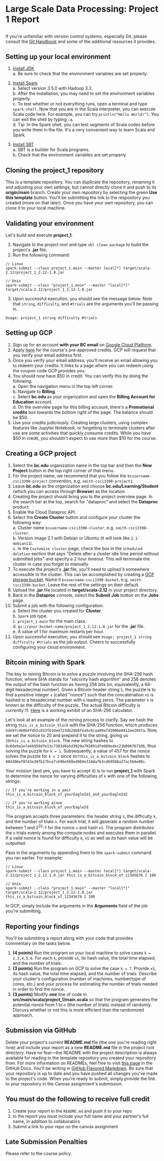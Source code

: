 # Large Scale Data Processing: Project 1 Report
## 
If you're unfamiliar with version control systems, especially Git, please consult the [Git Handbook](https://guides.github.com/introduction/git-handbook/) and some of the additional resources it provides.

## Setting up your local environment
1.	[Install JDK](https://www.oracle.com/java/technologies/javase-jdk15-downloads.html)  
  a.	Be sure to check that the environment variables are set properly.

2.	[Install Spark](https://spark.apache.org/downloads.html)  
  a.	Select version 3.5.0 with Hadoop 3.3.  
  b.	After the installation, you may need to set the environment variables properly.  
  c.	To test whether or not everything runs, open a terminal and type `spark-shell`. Now that you are in the Scala interpreter, you can execute Scala code here. For example, you can try `println(“Hello World!”)`. You can exit the shell by typing `:q`.  
  d.	Tip: In the Spark shell, you can test segments of Scala codes before you write them in the file. It's a very convenient way to learn Scala and Spark.   
  
3.	[Install SBT](https://www.scala-sbt.org/download.html)  
  a.	SBT is a builder for Scala programs.  
  b.	Check that the environment variables are set properly.  
  
## Cloning the project_1 repository
This is a template repository. You can duplicate the repository, renaming it and adjusting your own settings, but cannot directly clone it and push to its **origin/main** branch. Create your own repository by selecting the green **Use this template** button. You'll be submitting the link to the respository you created (more on that later). Once you have your own repository, you can clone it to your local machine.

## Validating your environment
Let's build and execute **project_1**.  
1. Navigate to the project root and type `sbt clean package` to build the project's **.jar** file.  
2. Run the following command:
```
// Linux
spark-submit --class project_1.main --master local[*] target/scala-2.12/project_1_2.12-1.0.jar

// Unix
spark-submit --class "project_1.main" --master "local[*]" target/scala-2.12/project_1_2.12-1.0.jar
```
3. Upon successful execution, you should see the message below. Note that `string`, `difficulty`, and `#trials` are the arguments you'll be passing in.
```
Usage: project_1 string difficulty #trials
```

## Setting up GCP
1. Sign up for an account **with your BC email** on [Google Cloud Platform](https://cloud.google.com).  
2. Apply [here](https://gcp.secure.force.com/GCPEDU?cid=BN4kmrA%2FvixPNwziAGxU23iJIZJ0dM%2FvIVZMase2sZUHDPnhHpzcLp4%2B7lBIGH9G/) for the course's pre-approved credits. GCP will request that you verify your email address first.  
3. Once you verify your email address, you'll receive an email allowing you to redeem your credits. It links to a page where you can redeem using the coupon code GCP provides you.  
4. You should now have $50 in credit. You can verify this by doing the following:  
  a. Open the navigation menu in the top left corner.  
  b. Navigate to **Billing**.  
  c. Select **bc.edu** as your organization and open the **Billing Account for Education** account.  
  d. On the overview page for this billing account, there's a **Promotional credits** box towards the bottom right of the page. The balance should be $50.  
5. Use your credits judiciously. Creating large clusters, using complex features like Jupyter Notebook, or forgetting to terminate clusters after use are some activities that quickly consume credits. While you have $50 in credit, you shouldn't expect to use more than $10 for the course.  

## Creating a GCP project
1. Select the **bc.edu** organization name in the top bar and then the **New Project** button in the top right corner of that menu.  
2. For the project name, we recommend that you follow the `bcusername-csci3390-project` convention, e.g. `smith-csci3390-project1`.  
3. Leave **bc.edu** as the organization and choose **bc.edu/Learning/Student** (which you can access through **Browse**) as the location.  
4. Creating the project should bring you to the project overview page. In the search bar at the top, search for "dataproc" and select the **Dataproc** product.  
5. Enable the Cloud Dataproc API.  
6. Select the **Create Cluster** button and configure your cluster the following way:  
  a. Cluster name `bcusername-csci3390-cluster`, e.g. `smith-csci3390-cluster`.  
  b. Version image 2.1 with Debian or Ubuntu (it will look like `2.1-debian11`).  
  c. In the `Customize cluster` page, check the box in the `Scheduled deletion` section that says "Delete after a cluster idle time period without submitted jobs" and specify a 2 hour timeout. This will terminate the cluster in case you forget to manually.  
7. To execute the project's **.jar** file, you'll need to upload it somewhere accessible to the cluster. This can be accomplished by creating a [GCP storage bucket](https://console.cloud.google.com/storage). Name it `bcusername-csci3390-bucket`, e.g. `smith-csci3390-bucket`. Leave the rest of the settings on their default.  
8. Upload the **.jar** file located in **target/scala-2.12** in your project directory.  
9. Back in the **Dataproc** console, select the **Submit Job** button on the **Jobs** page.  
10. Submit a job with the following configuration:  
  a. Select the cluster you created for **Cluster**.  
  b. `Spark` job type.  
  c. `project_1.main` for the main class.  
  d. `gs://your-bucket-name/project_1_2.12-1.0.jar` for the **.jar** file.  
  e. A value of 1 for maximum restarts per hour.  
11. Upon successful execution, you should see `Usage: project_1 string difficulty #trials` as the job output. Cheers to successfully configuring your cloud environment.

## Bitcoin mining with Spark
The key to mining Bitcoin is to solve a puzzle involving the SHA-256 hash function, where SHA stands for "security hash algorithm" and 256 denotes the output of the hash function as having 256 bits (or, equivalently, a 64-digit hexadecimal number). Given a Bitcoin header string `S`, the puzzle is to find a positive integer `x` (called "nonce") such that the concatenation `xS` is hashed to a hexadecimal number with `k` leading zeros. The parameter `k` is known as the difficulty of the puzzle. The actual Bitcoin difficulty is currently 11. [Here](https://emn178.github.io/online-tools/sha256.html) is a working exhibit of an SHA-256 calculator.  

Let's look at an example of the mining process to clarify. Say we hash the string `this_is_a_bitcoin_block` with the SHA-256 function, which produces `5de97c4b0b4fd55c033fb1de4723de24b8fea9c6caa09af43008e0412ee2847a`. Now, we set the nonce to 20 and prepend it to the string, giving us `20this_is_a_bitcoin_block`. The new string hashes to `0c6de9a1e7a6b958dfe13c7383d9a5d3029a702691dfe689adec21b06676710b`, thus solving the puzzle for `k = 1`. Subsequently, a value of 457 for the nonce solves the puzzle for `k = 2` since `457this_is_a_bitcoin_block` hashes to `004306ef8f43e38fb17bce7cb96e568ed904e334dafb3cd69568a27ac564e08c`.  

Your mission (and yes, you have to accept it) is to run **project_1** with Spark to determine the nonce for varying difficulties of `k` with one of the following strings:
```
// If you're working in a pair
this_is_a_bitcoin_block_of_yourEagleId1_and_yourEagleId2

// If you're working alone
this_is_a_bitcoin_block_of_yourEagleId
```

The program accepts three parameters: the header string `S`, the difficulty `k`, and the number of trials `n`. For each trial, it will generate a random number between 1 and 2<sup>32</sup>-1 for the nonce `x` and hash `xS`. The program distributes the `n` trials evenly among the compute nodes and executes them in parallel. If a valid nonce is found for difficulty `k`, `xS` as well as its hash value will be outputted.  

Pass in the arguments by appending them to the `spark-submit` command you ran earlier. For example:
```
// Linux
spark-submit --class project_1.main --master local[*] target/scala-2.12/project_1_2.12-1.0.jar this_is_a_bitcoin_block_of_12345678 2 100

// Unix
spark-submit --class "project_1.main" --master "local[*]" target/scala-2.12/project_1_2.12-1.0.jar this_is_a_bitcoin_block_of_12345678 2 100
```
In GCP, simply include the arguments in the **Arguments** field of the job you're submitting.  

## Reporting your findings
You'll be submitting a report along with your code that provides commentary on the tasks below.  

1. **(4 points)** Run the program on your local machine to solve cases `k = 2,3,4,5,6`. For each `k`, provide `xS`, its hash value, the total time elapsed, and the number of trials.  
2. **(3 points)** Run the program on GCP to solve the case `k = 7`. Provide `xS`, its hash value, the total time elapsed, and the number of trials. Describe your cluster's configuration (number of machines, number/type of cores, etc.) and your process for estimating the number of trials needed in order to find the nonce.  
3. **(3 points)** Modify **one** line of code in **src/main/scala/project_1/main.scala** so that the program generates the potential nonce from 1 to `n` (the number of trials) instead of randomly. Discuss whether or not this is more efficient than the randomized approach.

## Submission via GitHub
Delete your project's current **README.md** file (the one you're reading right now) and include your report as a new **README.md** file in the project root directory. Have no fear—the README with the project description is always available for reading in the template repository you created your repository from. For more information on READMEs, feel free to visit [this page](https://docs.github.com/en/github/creating-cloning-and-archiving-repositories/about-readmes) in the GitHub Docs. You'll be writing in [GitHub Flavored Markdown](https://guides.github.com/features/mastering-markdown). Be sure that your repository is up to date and you have pushed all changes you've made to the project's code. When you're ready to submit, simply provide the link to your repository in the Canvas assignment's submission.

## You must do the following to receive full credit
1. Create your report in the ``README.md`` and push it to your repo
2. In the report you must include your full name and your partner's full name, in addition to collaborators
3. Submit a link to your repo on the canvas assignment

## Late Submission Penalties
Please refer to the course policy.
